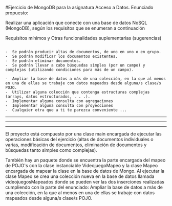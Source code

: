 #Ejercicio de MongoDB para la asignatura Acceso a Datos. Enunciado propuesto:

Realizar una aplicación que conecte con una base de datos NoSQL (MongoDB), según los requisitos que se enumeran a continuación

Requisitos mínimos y Otras funcionalidades suplementarias (sugerencias)
~~~~~~~~~~~~~~~~~~~~~~~~~~~

-  Se podrán producir altas de documentos, de uno en uno o en grupo.
-  Se podrán modificar los documentos existentes.
-  Se podrán eliminar documentos.
-  Se podrán llevar a cabo búsquedas simples (por un campo) y complejas (utilizando condiciones para más de un campo).

-  Ampliar la base de datos a más de una colección, en la que al menos en una de ellas se trabaje con datos mapeados desde alguna/s clase/s POJO.
-  Utilizar alguna colección que contenga estructuras complejas (arrays, datos estructurados, . . .).
-  Implementar alguna consulta con agregaciones
-  Implementar alguna consulta con proyecciones
-  Cualquier otra que a ti te parezca conveniente ...
~~~~~~~~~~~~~~~~~~~~~~~~~~~

-----------------------------------------------------------------------------------------------------------------------------------------------------------
-----------------------------------------------------------------------------------------------------------------------------------------------------------
-----------------------------------------------------------------------------------------------------------------------------------------------------------

El proyecto está compuesto por una clase main encargada de ejecutar las operaciones básicas del ejercicio (altas de documentos individuales o varias, 
modificación de documentos, eliminación de documentos y búsquedas tanto simples como complejas).

También hay un paquete donde se encuentra la parte encargada del mapeo de POJO's con la clase instanciable VideojuegoMapeo y la clase Mapeo encargada de
mapear la clase en la base de datos de Mongo. Al ejecutar la clase Mapeo se crea una colección nueva en la base de datos llamada videojuegosMapeados donde se pueden ver las dos inserciones realizadas cumpliendo con la parte del enunciado:
Ampliar la base de datos a más de una colección, en la que al menos en una de ellas se trabaje con datos mapeados desde alguna/s clase/s POJO.

